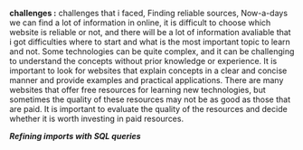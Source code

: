**challenges :**
challenges that i faced,
Finding reliable sources, Now-a-days we can find a lot of information in online, it is difficult to choose which website is reliable or not, 
and there will be a lot of information avaliable that i got difficulties where to start and what is the most important topic to learn and not.
Some technologies can be quite complex, and it can be challenging to understand the concepts
without prior knowledge or experience. It is important to look for websites that explain concepts in a clear and concise manner and provide 
examples and practical applications.
There are many websites that offer free resources for learning new technologies, but sometimes the quality of
these resources may not be as good as those that are paid. It is important to evaluate the quality of the resources and decide whether it 
is worth investing in paid resources.



***Refining imports with SQL queries***
